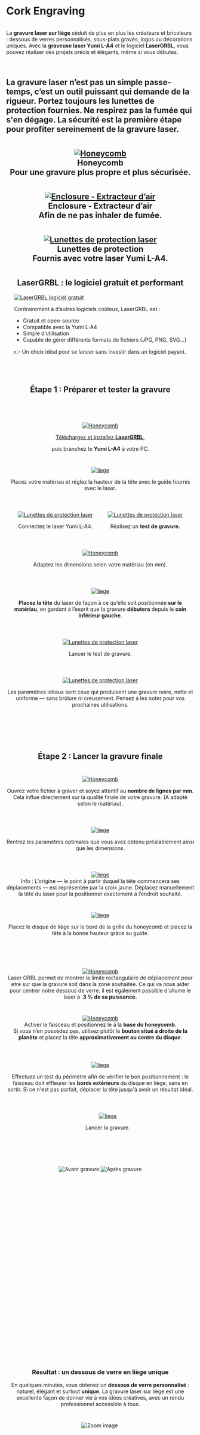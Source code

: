 # Cork Engraving
<p><a href="https://wanhao-europe.com/collections/yumi-graveur-laser/products/yumi-l-a4-laser-pour-gravure-et-decoupe-pre-commande" title="laser Yumi L-A4"><img src="https://i.ibb.co/gMTnH4xm/titre.jpg" alt=""></a></p>
<p data-start="325" data-end="634">La <strong data-start="328" data-end="355">gravure laser sur liège</strong> séduit de plus en plus les créateurs et bricoleurs : dessous de verres personnalisés, sous-plats gravés, logos ou décorations uniques. Avec la <strong data-start="499" data-end="527">graveuse laser Yumi L-A4</strong> et le logiciel <strong data-start="543" data-end="556">LaserGRBL</strong>, vous pouvez réaliser des projets précis et élégants, même si vous débutez.</p>
<p data-start="325" data-end="634"> </p>
<h2 style="text-align: center>⚠️ Sécurité avant tout ⚠️</h2>
<p data-start="1380" data-end="1486">La gravure laser n’est pas un simple passe-temps, c’est un outil puissant qui demande de la <strong data-start="1472" data-end="1483">rigueur</strong>. Portez toujours les <strong data-start="1509" data-end="1544">lunettes de protection fournies</strong>. <strong>Ne respirez pas la fumée</strong> qui s'en dégage. La sécurité est la première étape pour profiter sereinement de la gravure laser.</p>
<style>
.product-grid {
  display: flex;
  justify-content: center;
  align-items: flex-start;
  gap: 40px;
  margin: 40px auto;
  max-width: 1300px;
  text-align: center;
  flex-wrap: wrap;
}

.product-item1 {
  width: 280px;
  display: flex;
  flex-direction: column;
  align-items: center;
  position: relative;
}

/* Image */
.product-item1 img {
  width: 100%;
  border-radius: 10px;
  transition: transform 0.3s ease;
  box-shadow: 0 2px 10px rgba(0,0,0,0.1);
  cursor: zoom-in;
}
  

/* Effet hover */
.product-item1 img:hover {
  transform: scale(1.05);
}

  .product-item2 {
  width: 280px;
  display: flex;
  flex-direction: column;
  align-items: center;
  position: relative;
}

/* Image */
.product-item2 img {
  width: 100%;
  border-radius: 10px;
  transition: transform 0.3s ease;
  box-shadow: 0 2px 10px rgba(0,0,0,0.1);
}
  

/* Effet hover */
.product-item2 img:hover {
  transform: scale(1.05);
  cursor: pointer;
}



/* Titre */
.product-title {
  margin-top: 10px;
  font-size: 15px;
  font-weight: 600;
  line-height: 1.4;
}

/* === Lightbox universelle === */
#zoom-viewer {
  display: none;
  position: fixed;
  inset: 0;
  background: rgba(0,0,0,0.85);
  justify-content: center;
  align-items: center;
  z-index: 9999;
  cursor: zoom-out;
  animation: fadeIn 0.3s ease;
}

/* Image zoomée */
#zoom-viewer img {
  max-width: 90%;
  max-height: 90%;
  border-radius: 10px;
  box-shadow: 0 0 25px rgba(0,0,0,0.6);
  object-fit: contain; /* ✅ garde les proportions originales */
  width: auto;
  height: auto;
  transform: scale(1);
  transition: transform 0.25s ease;
}

/* Apparition fluide */
@keyframes fadeIn {
  from { opacity: 0; }
  to { opacity: 1; }
}

/* Responsive */
@media (max-width: 1200px) {
  .product-item1 { width: 45%; }
}
@media (max-width: 700px) {
  .product-item1 { width: 90%; }
}
</style>
<div class="product-grid">
<!-- Produit 1 -->
<div class="product-item2">
<a href="https://wanhao-europe.com/collections/yumi-acmer-les-2-gammes-completes/products/plateau-de-travail-honey-comb-pour-laser-yumi-l-a4-l-a3?variant=50422470213972" rel="noopener noreferrer" target="_blank"> <img src="https://i.ibb.co/VtBS4ss/YLA4-HONEYCOMB400-X400.jpg" alt="Honeycomb"> </a>
<div class="product-title"><strong>Honeycomb</strong></div>
<div class="product-title">Pour une gravure plus propre et plus sécurisée.</div>
</div>
<!-- Produit 2 -->
<div class="product-item2">
<a href="https://wanhao-europe.com/collections/yumi-acmer-les-2-gammes-completes/products/enclos-de-protection-pour-laser-yumi-l-a4-l-a3" rel="noopener noreferrer" target="_blank"> <img src="https://i.ibb.co/d2ytjBv/YUMLENCLOBOX-11.jpg" alt="Enclosure - Extracteur d’air"> </a>
<div class="product-title"><strong>Enclosure - Extracteur d’air</strong></div>
<div class="product-title">Afin de ne pas inhaler de fumée.</div>
</div>
<!-- Produit 3 - Lunettes -->
<div class="product-item2">
<a rel="noopener" title="laser ymui l-a4" href="https://wanhao-europe.com/collections/yumi-graveur-laser/products/yumi-l-a4-laser-pour-gravure-et-decoupe-pre-commande" target="_blank"><img src="https://i.ibb.co/K3F5QW2/lunette.jpg" alt="Lunettes de protection laser"></a>
<div class="product-title"><strong>Lunettes de protection</strong></div>
<div class="product-title">Fournis avec votre laser Yumi L-A4.</div>
</div>
</div>
<blockquote data-start="1765" data-end="1849"></blockquote>

<h2 style="text-align: center;" data-end="1025" data-start="975">LaserGRBL : le logiciel gratuit et performant</h2>
<style>
.lasergrbl-container {
  display: flex;
  justify-content: center; /* centre le bloc dans la page */
  width: 100%;
}

.lasergrbl-row {
  display: flex;
  align-items: center;
  gap: 60px; /* plus grand espace entre image et texte */
  max-width: 900px;
  margin: 40px auto;
  text-align: left;
}

.lasergrbl-row img {
  width: 350px; /* taille augmentée de 25% (avant 280px) */
  height: auto;
  border-radius: 10px;
  flex-shrink: 0;
  display: block;
  object-fit: cover;
}

.lasergrbl-text {
  flex: 1;
  font-family: Arial, sans-serif;
  line-height: 1.6;
}

.lasergrbl-text h3 {
  margin-top: 0;
}

.lasergrbl-text ul {
  padding-left: 20px;
  margin: 10px 0;
}

.lasergrbl-text li {
  margin-bottom: 8px;
}

/* Responsive : image au-dessus sur mobile */
@media (max-width: 768px) {
  .lasergrbl-row {
    flex-direction: column;
    align-items: center;
    text-align: center;
    gap: 20px; /* réduit sur mobile */
  }

  .lasergrbl-text {
    max-width: 90%;
  }

  .lasergrbl-row img {
    width: 80%; /* image s’adapte sur mobile */
    
  }
}
</style>
<div class="lasergrbl-container">
<div class="lasergrbl-row">
<a title="laser grbl" href="https://lasergrbl.com/download/" rel="noopener noreferrer" target="_blank"><img src="https://i.ibb.co/rRkXRMg2/Laser-BRGL005.jpg" alt="LaserGRBL logiciel gratuit"></a>
<div class="lasergrbl-text">
<p>Contrairement à d’autres logiciels coûteux, LaserGRBL est :</p>
<ul>
<li>Gratuit et open-source</li>
<li>Compatible avec la Yumi L-A4</li>
<li>Simple d’utilisation</li>
<li>Capable de gérer différents formats de fichiers (JPG, PNG, SVG...)</li>
</ul>
<p>👉 Un choix idéal pour se lancer sans investir dans un logiciel payant.</p>
</div>
</div>
</div>
<p><br></p>
<h2 style="text-align: center;" data-start="1856" data-end="1900">Étape 1 : Préparer et tester la gravure</h2>
<p> </p>
<div class="product-grid">
<!-- Produit 1 -->
<div class="product-item2">
<a href="https://lasergrbl.com/download/"> <img src="https://i.ibb.co/WvfWqxs7/grbl.jpg" alt="Honeycomb"> </a>
<div class="product-title">
<p style="text-decoration: underline;"><a rel="noopener" title="laser grbl" href="https://lasergrbl.com/download/" target="_blank">Téléchargez et installez <strong data-start="1929" data-end="1942">LaserGRBL</strong></a>,</p> puis branchez le <strong data-start="1962" data-end="1975">Yumi L-A4</strong> à votre PC.</div>
</div>
<!-- Produit 2 -->
<div class="product-item1">
<a href="#zoom-viewer"> <img src="https://i.ibb.co/S4HBw6bw/calibration.jpg" alt="liege"> </a>
<div class="product-title">
<p>Placez votre matériau et réglez la hauteur de la tête avec le guide fournis avec le laser.</p>
</div>
</div>
<!-- Produit 3 - Lunettes -->
<div class="product-item1">
<a href="#zoom-viewer"><img src="https://i.ibb.co/60TH4Y6D/connecter.jpg" alt="Lunettes de protection laser"></a>
<div class="product-title">
<p>Connectez le laser Yumi L-A4.</p>
</div>
</div>
<div class="product-item1">
<a href="#zoom-viewer"><img src="https://i.ibb.co/cXhZxw4P/test.jpg" alt="Lunettes de protection laser"></a>
<div class="product-title">
<p data-start="2070" data-end="2105">Réalisez un <strong data-start="2082" data-end="2101">test de gravure.</strong></p>
</div>
</div>
</div>
<div class="product-grid">
<!-- Produit 1 -->
<div class="product-item1">
<a href="#zoom-viewer"> <img src="https://i.ibb.co/v4J0WLzn/test2.jpg" alt="Honeycomb"> </a>
<div class="product-title">
<p>Adaptez les dimensions selon votre matériau (en mm).</p>
</div>
</div>
<!-- Produit 2 -->
<div class="product-item1">
<a href="#zoom-viewer"> <img src="https://i.ibb.co/LXRSRP7f/placer-tete.jpg" alt="liege"> </a>
<div class="product-title">
<p><strong>Placez la tête</strong> du laser de façon à ce qu’elle soit positionnée<strong> sur le matériau</strong>, en gardant à l’esprit que la gravure <strong>débutera</strong> depuis le <strong>coin inférieur gauche</strong>.</p>
</div>
</div>
<!-- Produit 3 - Lunettes -->
<div class="product-item1">
<a href="#zoom-viewer"><img src="https://i.ibb.co/1fJ7Twvw/lancertest.jpg" alt="Lunettes de protection laser"></a>
<div class="product-title">
<p>Lancer le test de gravure.</p>
</div>
</div>
<div class="product-item1">
<a href="#zoom-viewer"><img src="https://i.ibb.co/pj57LxL4/test3.jpg" alt="Lunettes de protection laser"></a>
<div class="product-title">
<div>
<p>Les paramètres idéaux sont ceux qui produisent une gravure noire, nette et uniforme — sans brûlure ni creusement. Pensez à les noter pour vos prochaines utilisations.</p>
</div>
</div>
</div>
</div>
<div class="z-0 flex min-h-[46px] justify-start"><br></div>
<div class="mt-3 w-full empty:hidden">
<div class="text-center"><br></div>
</div>
<h2 data-start="2273" data-end="2312" style="text-align: center;">Étape 2 : Lancer la gravure finale</h2>
<div class="product-grid">
<!-- Produit 1 -->
<div class="product-item1">
<a href="#zoom1"> <img src="https://i.ibb.co/TMhr8mh0/ligne-mm.jpg" alt="Honeycomb"> </a>
<div class="product-title">
<p>Ouvrez votre fichier à graver et soyez attentif au <strong>nombre de lignes par mm</strong>. Cela influe directement sur la qualité finale de votre gravure. (A adapté selon le matériau).</p>
</div>
</div>
<!-- Produit 2 -->
<div class="product-item1">
<a href="#zoom1"> <img src="https://i.ibb.co/03Mc9sN/reglage.jpg" alt="liege"> </a>
<div class="product-title">
<p>Rentrez les paramètres optimales que vous avez obtenu préalablement ainsi que les dimensions.</p>
</div>
</div>
<!-- Produit 3 - Lunettes -->
<div class="product-item1">
<a href="#zoom1"> <img src="https://i.ibb.co/S4MTgGpj/origine.jpg" alt="liege"> </a>
<div class="product-title">Info : L’origine — le point à partir duquel la tête commencera ses déplacements — est représentée par la croix jaune. Déplacez manuellement la tête du laser pour la positionner exactement à l’endroit souhaité.</div>
</div>
<div class="product-item1">
<a href="#zoom1"> <img src="https://i.ibb.co/q3BX1mfj/hauteur.jpg" alt="liege"> </a>
<div class="product-title">
<p data-start="2070" data-end="2105">Placez le disque de liège sur le bord de la grille du honeycomb et placez la tête à la bonne hauteur grâce au guide.</p>
<p data-start="2070" data-end="2105"> </p>
</div>
</div>
</div>
<div class="product-grid">
<!-- Produit 1 -->
<div class="product-item1">
<a href="#zoom1"> <img src="https://i.ibb.co/mVTKmK9f/bouton.jpg" alt="Honeycomb"> </a>
<div class="product-title">Laser GRBL permet de montrer la limite rectangulaire de déplacement pour etre sur que la gravure soit dans la zone souhaitée. Ce qui va nous aider pour centrer notre dessous de verre. il est également possible d'allume le laser à  <strong data-end="71" data-start="47">3 % de sa puissance.</strong><em data-is-last-node="" data-end="330" data-start="204"></em>
</div>
</div>
<div class="product-item1">
<a href="#zoom1"> <img src="https://i.ibb.co/gZZHNVdY/base.jpg" alt="Honeycomb"> </a>
<div class="product-title">Activer le faisceau et positionnez le à la <strong data-end="111" data-start="90">base du honeycomb</strong>.<br data-end="115" data-start="112">Si vous n’en possédez pas, utilisez plutôt le <strong data-end="199" data-start="161">bouton situé à droite de la planète</strong> et placez la tête <strong data-end="259" data-start="218">approximativement au centre du disque</strong>.</div>
<div class="product-title"><br></div>
</div>
<!-- Produit 2 -->
<div class="product-item1">
<a href="#zoom1"> <img src="https://i.ibb.co/mCxSPzkb/perimetre.jpg" alt="liege"> </a>
<div class="product-title">
<p>Effectuez un test du périmètre afin de vérifier le bon positionnement : le faisceau doit effleurer les <strong data-end="123" data-start="103">bords extérieurs</strong> du disque en liège, sans en sortir. Si ce n'est pas parfait, déplacer la tête jusqu'à avoir un résultat idéal.</p>
</div>
</div>
<div class="pointer-events-none h-px w-px" data-edge="true" aria-hidden="true"><br></div>
<!-- Produit 3 - Lunettes -->
<div class="product-item1">
<a href="#zoom1"> <img src="https://i.ibb.co/TDh8d4cg/play.jpg" alt="liege"> </a>
<div class="product-title">
<p>Lancer la gravure.</p>
</div>
</div>

</div>
<style>
.image-compare-container {
  position: relative;
  width: 500px; /* taille du bloc */
  aspect-ratio: 1 / 1; /* format carré */
  overflow: hidden;
  border-radius: 10px;
  margin: 40px auto;
  cursor: ew-resize;
}

.image-compare-container img {
  position: absolute;
  width: 100%;
  height: 100%;
  object-fit: cover;
  top: 0;
  left: 0;
  user-select: none;
  pointer-events: none;
  transition: clip-path 0.05s linear;
}

/* Image avant = masquée dynamiquement */
.image-before {
  z-index: 2;
  clip-path: inset(0 50% 0 0); /* moitié masquée par défaut */
}

.image-after {
  z-index: 1;
}

/* Barre de séparation */
.slider-line {
  position: absolute;
  top: 0;
  left: 50%;
  width: 3px;
  height: 100%;
  background-color: #ffc208;
  z-index: 3;
  transition: left 0.05s linear;
}

@media (max-width: 768px) {
  .image-compare-container {
    width: 90%;
  }
}
</style>
<div class="product-grid">
<div class="lasergrbl-container">
<div class="lasergrbl-row">
<div id="compare-box" class="image-compare-container">
<img id="imgBefore" class="image-before" alt="Avant gravure" src="https://i.ibb.co/pj4JtY8v/graver.jpg"> <img class="image-after" alt="Après gravure" src="https://i.ibb.co/SDc7kc8b/vierge.jpg">
<div id="sliderLine" class="slider-line"></div>
</div>
<div class="lasergrbl-text">

  <div><h3 style="text-align: center;" data-start="2959" data-end="3009">Résultat : un dessous de verre en liège unique</h3></div>
<div><h7 data-end="3259" data-start="3010">En quelques minutes, vous obtenez un <strong data-start="3047" data-end="3079">dessous de verre personnalisé</strong> : naturel, élégant et surtout <strong data-start="3110" data-end="3120">unique</strong>. La gravure laser sur liège est une excellente façon de donner vie à vos idées créatives, avec un rendu professionnel accessible à tous.</h7></div>
</div>
</div>
</div>

<p data-start="3010" data-end="3259"><img src="https://cdn.shopify.com/s/files/1/2605/8748/files/formation_c4f16c0d-3aa1-4dc7-a3cb-092973a0d877.jpg?v=1759412628" alt=""></p>
<div id="zoom-viewer"><img alt="Zoom image"></div>
<p> </p>
</div>
<p> </p>
<p> </p>
<p> </p>
  <script>
const zoomViewer = document.getElementById('zoom-viewer');
const zoomImg = zoomViewer.querySelector('img');
const scrollPos = { top: 0, left: 0 };

// Ouvrir le zoom
document.addEventListener('click', e => {
  const img = e.target.closest('.product-item1 img');
  if (!img) return;
  e.preventDefault();
  scrollPos.top = window.scrollY;
  scrollPos.left = window.scrollX;
  zoomImg.src = img.src;
  zoomViewer.style.display = 'flex';
  document.body.style.overflow = 'hidden';
});

// Fermer le zoom
zoomViewer.addEventListener('click', () => {
  zoomViewer.style.display = 'none';
  document.body.style.overflow = '';
  window.scrollTo(scrollPos.left, scrollPos.top);
});

    document.addEventListener("DOMContentLoaded", function() {
  const container = document.getElementById("compare-box");
  const before = document.getElementById("imgBefore");
  const slider = document.getElementById("sliderLine");

  if (!container || !before || !slider) return;

  let isDown = false;

  const moveSlider = (x) => {
    const rect = container.getBoundingClientRect();
    let position = x - rect.left;
    if (position < 0) position = 0;
    if (position > rect.width) position = rect.width;
    before.style.clipPath = `inset(0 ${rect.width - position}px 0 0)`;
    slider.style.left = position + "px";
  };

  // Déplacement manuel du slider
  slider.addEventListener("mousedown", () => isDown = true);
  document.addEventListener("mouseup", () => isDown = false);
  document.addEventListener("mousemove", (e) => {
    if (isDown) moveSlider(e.clientX);
  });

  container.addEventListener("mousedown", (e) => {
    isDown = true;
    moveSlider(e.clientX);
  });
  container.addEventListener("mouseup", () => isDown = false);

  // --- Animation automatique pour montrer que c'est interactif ---
  const animateSlider = () => {
    const rect = container.getBoundingClientRect();
    let progress = 0;
    let direction = 1;

    const interval = setInterval(() => {
      progress += direction * 4;
      if (progress > rect.width * 0.3 || progress < -rect.width * 0.3) {
        direction *= -1; // fait un aller-retour
      }
      const center = rect.width / 2 + progress;
      moveSlider(rect.left + center);
    }, 30);

    // Stop l'animation dès que l'utilisateur interagit
    const stopAnimation = () => clearInterval(interval);
    slider.addEventListener("mousedown", stopAnimation);
    container.addEventListener("mousedown", stopAnimation);
  };

  animateSlider();
});
    
</script>
